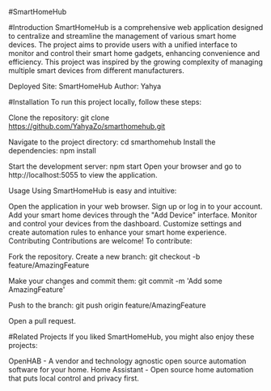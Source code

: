#SmartHomeHub

#Introduction
SmartHomeHub is a comprehensive web application designed to centralize and streamline the management of various smart home devices. The project aims to provide users with a unified interface to monitor and control their smart home gadgets, enhancing convenience and efficiency. This project was inspired by the growing complexity of managing multiple smart devices from different manufacturers.

Deployed Site: SmartHomeHub
Author: Yahya

#Installation
To run this project locally, follow these steps:

Clone the repository:
git clone https://github.com/YahyaZo/smarthomehub.git

Navigate to the project directory:
cd smarthomehub
Install the dependencies:
npm install

Start the development server:
npm start
Open your browser and go to http://localhost:5055 to view the application.

Usage
Using SmartHomeHub is easy and intuitive:

Open the application in your web browser.
Sign up or log in to your account.
Add your smart home devices through the "Add Device" interface.
Monitor and control your devices from the dashboard.
Customize settings and create automation rules to enhance your smart home experience.
Contributing
Contributions are welcome! To contribute:

Fork the repository.
Create a new branch:
git checkout -b feature/AmazingFeature

Make your changes and commit them:
git commit -m 'Add some AmazingFeature'

Push to the branch:
git push origin feature/AmazingFeature

Open a pull request.

#Related Projects
If you liked SmartHomeHub, you might also enjoy these projects:

OpenHAB - A vendor and technology agnostic open source automation software for your home.
Home Assistant - Open source home automation that puts local control and privacy first.
